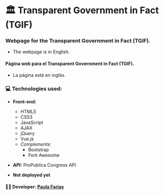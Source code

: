 # :classical_building: Transparent Government in Fact (TGIF)

### Webpage for the Transparent Government in Fact (TGIF).
- The webpage is in English.

#### Página web para el Transparent Government in Fact (TGIF).
- La página está en inglés.

### :computer: Technologies used: 
- **Front-end:** 
  - HTML5
  - CSS3
  - JavaScript
  - AJAX
  - jQuery
  - Vue.js
  - _Complements:_
    - Bootstrap
    - Font Awesome
    
- **API:** ProPublica Congress API

- **Not deployed yet** 

#### :woman_technologist: **Developer:** [Paula Farias](https://linkedin.com/in/paulafarias)






